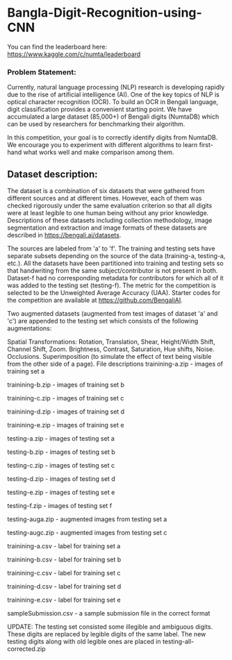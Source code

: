 # Bangla-Digit-Recognition-using-CNN


You can find the leaderboard here: https://www.kaggle.com/c/numta/leaderboard

### Problem Statement:
Currently, natural language processing (NLP) research is developing rapidly due to the rise of artificial intelligence (AI). One of the key topics of NLP is optical character recognition (OCR). To build an OCR in Bengali language, digit classification provides a convenient starting point. We have accumulated a large dataset (85,000+) of Bengali digits (NumtaDB) which can be used by researchers for benchmarking their algorithm.

In this competition, your goal is to correctly identify digits from NumtaDB. We encourage you to experiment with different algorithms to learn first-hand what works well and make comparison among them.



## Dataset description:
The dataset is a combination of six datasets that were gathered from different sources and at different times. However, each of them was checked rigorously under the same evaluation criterion so that all digits were at least legible to one human being without any prior knowledge. Descriptions of these datasets including collection methodology, image segmentation and extraction and image formats of these datasets are described in https://bengali.ai/datasets.

The sources are labeled from 'a' to 'f'. The training and testing sets have separate subsets depending on the source of the data (training-a, testing-a, etc.). All the datasets have been partitioned into training and testing sets so that handwriting from the same subject/contributor is not present in both. Dataset-f had no corresponding metadata for contributors for which all of it was added to the testing set (testing-f). The metric for the competition is selected to be the Unweighted Average Accuracy (UAA). Starter codes for the competition are available at https://github.com/BengaliAI.

Two augmented datasets (augmented from test images of dataset 'a' and 'c') are appended to the testing set which consists of the following augmentations:

Spatial Transformations: Rotation, Translation, Shear, Height/Width Shift, Channel Shift, Zoom.
Brightness, Contrast, Saturation, Hue shifts, Noise.
Occlusions.
Superimposition (to simulate the effect of text being visible from the other side of a page).
File descriptions
trainining-a.zip - images of training set a

trainining-b.zip - images of training set b

trainining-c.zip - images of training set c

trainining-d.zip - images of training set d

trainining-e.zip - images of training set e

testing-a.zip - images of testing set a

testing-b.zip - images of testing set b

testing-c.zip - images of testing set c

testing-d.zip - images of testing set d

testing-e.zip - images of testing set e

testing-f.zip - images of testing set f

testing-auga.zip - augmented images from testing set a

testing-augc.zip - augmented images from testing set c

trainining-a.csv - label for training set a

trainining-b.csv - label for training set b

trainining-c.csv - label for training set c

trainining-d.csv - label for training set d

trainining-e.csv - label for training set e

sampleSubmission.csv - a sample submission file in the correct format

UPDATE: The testing set consisted some illegible and ambiguous digits. These digits are replaced by legible digits of the same label. The new testing digits along with old legible ones are placed in testing-all-corrected.zip

